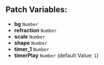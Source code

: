 ## Patch Variables:

* __bg__ ```Number```
* __refraction__ ```Number```
* __scale__ ```Number```
* __shape__ ```Number```
* __timer_1__ ```Number```
* __timerPlay__ ```Number``` (default Value: `1`)

